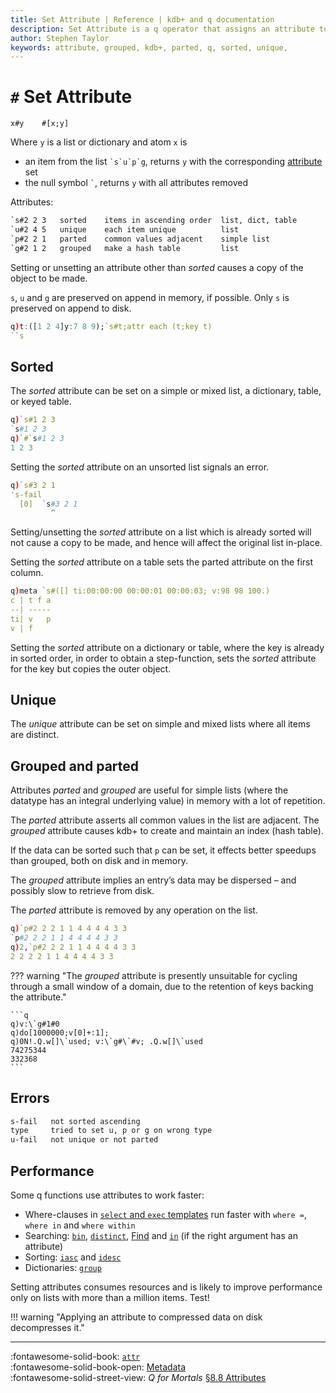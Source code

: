 ```yaml
---
title: Set Attribute | Reference | kdb+ and q documentation
description: Set Attribute is a q operator that assigns an attribute to a list, dictionary or table.
author: Stephen Taylor
keywords: attribute, grouped, kdb+, parted, q, sorted, unique,
---
```

# `#` Set Attribute




```syntax
x#y    #[x;y]
```

Where `y` is a list or dictionary and atom `x` is

-   an item from the list `` `s`u`p`g ``, returns `y` with the corresponding [attribute](../basics/syntax.md#attributes) set
-   the null symbol `` ` ``, returns `y` with all attributes removed

Attributes:
```txt
`s#2 2 3   sorted    items in ascending order  list, dict, table
`u#2 4 5   unique    each item unique          list
`p#2 2 1   parted    common values adjacent    simple list
`g#2 1 2   grouped   make a hash table         list
```

Setting or unsetting an attribute other than _sorted_ causes a copy of the object to be made.

`s`, `u` and `g` are preserved on append in memory, if possible.
Only `s` is preserved on append to disk.

```q
q)t:([1 2 4]y:7 8 9);`s#t;attr each (t;key t)
``s
```


## Sorted

The _sorted_ attribute can be set on a simple or mixed list, a dictionary, table, or keyed table.

```q
q)`s#1 2 3
`s#1 2 3
q)`#`s#1 2 3
1 2 3
```

Setting the _sorted_ attribute on an unsorted list signals an error.

```q
q)`s#3 2 1
's-fail
  [0]  `s#3 2 1
         ^
```

Setting/unsetting the _sorted_ attribute on a list which is already sorted will not cause a copy to be made, and hence will affect the original list in-place.

Setting the _sorted_ attribute on a table sets the parted attribute on the first column.

```q
q)meta `s#([] ti:00:00:00 00:00:01 00:00:03; v:98 98 100.)
c | t f a
--| -----
ti| v   p
v | f    
```

Setting the _sorted_ attribute on a dictionary or table, where the key is already in sorted order, in order to obtain a step-function, sets the _sorted_ attribute for the key but copies the outer object.


## Unique

The _unique_ attribute can be set on simple and mixed lists where all items are distinct.


## Grouped and parted

Attributes _parted_ and _grouped_ are useful for simple lists (where the datatype has an integral underlying value) in memory with a lot of repetition.

The _parted_ attribute asserts all common values in the list are adjacent.
The _grouped_ attribute causes kdb+ to create and maintain an index (hash table).

If the data can be sorted such that `p` can be set, it effects better speedups than grouped, both on disk and in memory.

The _grouped_ attribute implies an entry’s data may be dispersed – and possibly slow to retrieve from disk.

The _parted_ attribute is removed by any operation on the list.

```q
q)`p#2 2 2 1 1 4 4 4 4 3 3
`p#2 2 2 1 1 4 4 4 4 3 3
q)2,`p#2 2 2 1 1 4 4 4 4 3 3
2 2 2 2 1 1 4 4 4 4 3 3
```

??? warning "The _grouped_ attribute is presently unsuitable for cycling through a small window of a domain, due to the retention of keys backing the attribute."

    ```q
    q)v:\`g#1#0
    q)do[1000000;v[0]+:1];
    q)0N!.Q.w[]\`used; v:\`g#\`#v; .Q.w[]\`used
    74275344
    332368
    ```


## Errors

```txt
s-fail   not sorted ascending
type     tried to set u, p or g on wrong type
u-fail   not unique or not parted
```


## Performance

Some q functions use attributes to work faster:

-    Where-clauses in [`select` and `exec` templates](../basics/qsql.md) run faster with `where =`, `where in` and `where within`
-    Searching: [`bin`](bin.md), [`distinct`](distinct.md), [Find](find.md) and [`in`](in.md) (if the right argument has an attribute)
-    Sorting: [`iasc`](asc.md#iasc) and [`idesc`](asc.md##idesc)
-    Dictionaries: [`group`](group.md)

Setting attributes consumes resources and is likely to improve performance only on lists with more than a million items. Test!

!!! warning "Applying an attribute to compressed data on disk decompresses it."

----
:fontawesome-solid-book:
[`attr`](attr.md)
<br>
:fontawesome-solid-book-open:
[Metadata](../basics/metadata.md)
<br>
:fontawesome-solid-street-view:
_Q for Mortals_
[§8.8 Attributes](/q4m3/8_Tables/#88-attributes)

